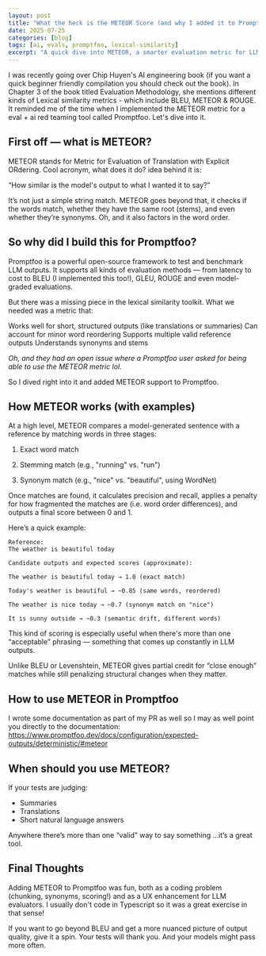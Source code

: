 ```yaml
---
layout: post
title: "What the heck is the METEOR Score (and why I added it to Promptfoo)"
date: 2025-07-25
categories: [blog]
tags: [ai, evals, promptfoo, lexical-similarity]
excerpt: "A quick dive into METEOR, a smarter evaluation metric for LLM outputs — and a behind-the-scenes look at how I implemented it for Promptfoo."
---
```


I was recently going over Chip Huyen's AI engineering book (if you want a quick beginner friendly compilation you should check out the book). In Chapter 3 of the book titled Evaluation Methodology, she mentions different kinds of Lexical similarity metrics - which include BLEU, METEOR & ROUGE. It reminded me of the time when I implemented the METEOR metric for a eval + ai red teaming tool called Promptfoo. Let's dive into it. 

## First off — what is METEOR?

METEOR stands for Metric for Evaluation of Translation with Explicit ORdering. Cool acronym, what does it do? idea behind it is:

“How similar is the model's output to what I wanted it to say?”

It’s not just a simple string match. METEOR goes beyond that, it checks if the words match, whether they have the same root (stems), and even whether they’re synonyms. Oh, and it also factors in the word order.

## So why did I build this for Promptfoo?
Promptfoo is a powerful open-source framework to test and benchmark LLM outputs. It supports all kinds of evaluation methods — from latency to cost to BLEU (I implemented this too!), GLEU, ROUGE and even model-graded evaluations.

But there was a missing piece in the lexical similarity toolkit. What we needed was a metric that:

Works well for short, structured outputs (like translations or summaries)
Can account for minor word reordering
Supports multiple valid reference outputs
Understands synonyms and stems

*Oh, and they had an open issue where a Promptfoo user asked for being able to use the METEOR metric lol.* 

So I dived right into it and added METEOR support to Promptfoo.

## How METEOR works (with examples)

At a high level, METEOR compares a model-generated sentence with a reference by matching words in three stages:

1. Exact word match

2. Stemming match (e.g., "running" vs. "run")

3. Synonym match (e.g., "nice" vs. "beautiful", using WordNet)

Once matches are found, it calculates precision and recall, applies a penalty for how fragmented the matches are (i.e. word order differences), and outputs a final score between 0 and 1.

Here’s a quick example:

```
Reference:
The weather is beautiful today

Candidate outputs and expected scores (approximate):

The weather is beautiful today → 1.0 (exact match)

Today's weather is beautiful → ~0.85 (same words, reordered)

The weather is nice today → ~0.7 (synonym match on "nice")

It is sunny outside → ~0.3 (semantic drift, different words)
```
This kind of scoring is especially useful when there's more than one “acceptable” phrasing — something that comes up constantly in LLM outputs.

Unlike BLEU or Levenshtein, METEOR gives partial credit for “close enough” matches while still penalizing structural changes when they matter.

## How to use METEOR in Promptfoo

I wrote some documentation as part of my PR as well so I may as well point you directly to the documentation: https://www.promptfoo.dev/docs/configuration/expected-outputs/deterministic/#meteor

## When should you use METEOR?
If your tests are judging:

* Summaries
* Translations
* Short natural language answers

Anywhere there’s more than one “valid” way to say something
…it’s a great tool.

## Final Thoughts
Adding METEOR to Promptfoo was fun, both as a coding problem (chunking, synonyms, scoring!) and as a UX enhancement for LLM evaluators. I usually don't code in Typescript so it was a great exercise in that sense! 

If you want to go beyond BLEU and get a more nuanced picture of output quality, give it a spin. Your tests will thank you. And your models might pass more often. 